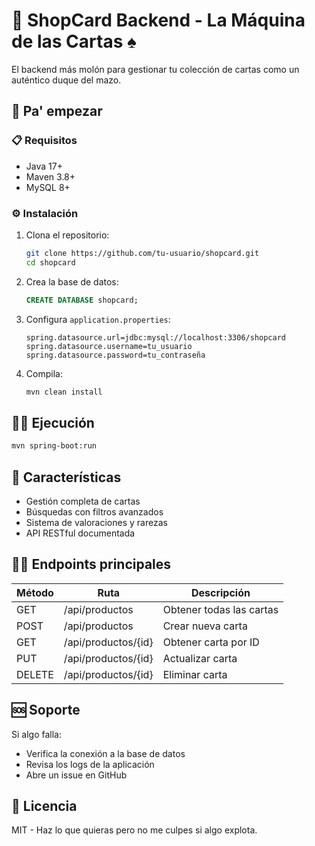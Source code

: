 # 🛒 ShopCard Backend - La Máquina de las Cartas ♠️

El backend más molón para gestionar tu colección de cartas como un auténtico duque del mazo.

## 🚀 Pa' empezar

### 📋 Requisitos
- Java 17+
- Maven 3.8+
- MySQL 8+

### ⚙️ Instalación
1. Clona el repositorio:
   ```bash
   git clone https://github.com/tu-usuario/shopcard.git
   cd shopcard
   ```

2. Crea la base de datos:
   ```sql
   CREATE DATABASE shopcard;
   ```

3. Configura `application.properties`:
   ```properties
   spring.datasource.url=jdbc:mysql://localhost:3306/shopcard
   spring.datasource.username=tu_usuario
   spring.datasource.password=tu_contraseña
   ```

4. Compila:
   ```bash
   mvn clean install
   ```

## 🏃‍♂️ Ejecución

```bash
mvn spring-boot:run
```

## 🎯 Características

- Gestión completa de cartas
- Búsquedas con filtros avanzados
- Sistema de valoraciones y rarezas
- API RESTful documentada

## 🧑‍💻 Endpoints principales

| Método | Ruta               | Descripción         |
|--------|--------------------|---------------------|
| GET    | /api/productos        | Obtener todas las cartas |
| POST   | /api/productos       | Crear nueva carta |
| GET    | /api/productos/{id}   | Obtener carta por ID |
| PUT    | /api/productos/{id}   | Actualizar carta |
| DELETE | /api/productos/{id}   | Eliminar carta |

## 🆘 Soporte

Si algo falla:

- Verifica la conexión a la base de datos
- Revisa los logs de la aplicación
- Abre un issue en GitHub

## 📜 Licencia

MIT - Haz lo que quieras pero no me culpes si algo explota.

